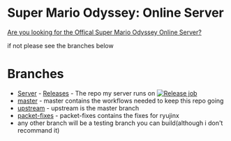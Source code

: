 # Super Mario Odyssey: Online Server

[Are you looking for the Offical Super Mario Odyssey Online Server?](https://github.com/Sanae6/SmoOnlineServer)

if not please see the branches below

# Branches
 - [Server](https://github.com/TeamPiplup/SmoOnlineServer/tree/server) - [Releases](https://github.com/TeamPiplup/SmoOnlineServer/releases) - The repo my server runs on [![Release job](https://github.com/TeamPiplup/SmoOnlineServer/actions/workflows/release.yml/badge.svg?branch=server)](https://github.com/TeamPiplup/SmoOnlineServer/actions/workflows/release.yml)
 - [master](https://github.com/TeamPiplup/SmoOnlineServer) - master contains the workflows needed to keep this repo going
 - [upstream](https://github.com/TeamPiplup/SmoOnlineServer/tree/upstream) - upstream is the master branch
 - [packet-fixes](https://github.com/TeamPiplup/SmoOnlineServer/tree/packet-fixes) - packet-fixes contains the fixes for ryujinx
 - any other branch will be a testing branch you can build(although i don't recommand it)